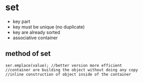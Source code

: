 # set 
- key part 
- key must be unique (no duplicate)
- key are already sorted 
- associative container 

## method of set 
```
ser.emplace(value); //better version more efficient 
//container are building the object without doing any copy
//inline construction of object inside of the container 
```

